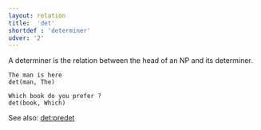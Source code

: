 ```yaml
---
layout: relation
title:  'det'
shortdef : 'determiner'
udver: '2'
---
```


A determiner is the relation between the head of an NP and its determiner.

~~~ sdparse
The man is here
det(man, The)
~~~

~~~ sdparse
Which book do you prefer ?
det(book, Which)
~~~

<!--
~~~ sdparse
You 've all won !
nsubj(won, You)
det(You, all)
aux(won, 've)
~~~
-->

See also: [det:predet]()
<!-- Interlanguage links updated Út 9. května 2023, 20:04:11 CEST -->
